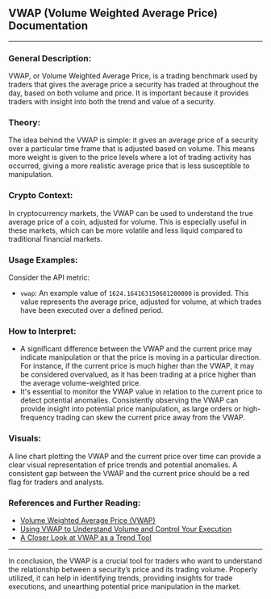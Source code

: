 ## VWAP (Volume Weighted Average Price) Documentation

---

### **General Description:**
VWAP, or Volume Weighted Average Price, is a trading benchmark used by traders that gives the average price a security has traded at throughout the day, based on both volume and price. It is important because it provides traders with insight into both the trend and value of a security.

### **Theory:**
The idea behind the VWAP is simple: it gives an average price of a security over a particular time frame that is adjusted based on volume. This means more weight is given to the price levels where a lot of trading activity has occurred, giving a more realistic average price that is less susceptible to manipulation.

### **Crypto Context:**
In cryptocurrency markets, the VWAP can be used to understand the true average price of a coin, adjusted for volume. This is especially useful in these markets, which can be more volatile and less liquid compared to traditional financial markets.

### **Usage Examples:**
Consider the API metric:

- `vwap`: An example value of `1624.164163150681200000` is provided. This value represents the average price, adjusted for volume, at which trades have been executed over a defined period.

### **How to Interpret:**
- A significant difference between the VWAP and the current price may indicate manipulation or that the price is moving in a particular direction. For instance, if the current price is much higher than the VWAP, it may be considered overvalued, as it has been trading at a price higher than the average volume-weighted price.
- It's essential to monitor the VWAP value in relation to the current price to detect potential anomalies. Consistently observing the VWAP can provide insight into potential price manipulation, as large orders or high-frequency trading can skew the current price away from the VWAP.

### **Visuals:**
A line chart plotting the VWAP and the current price over time can provide a clear visual representation of price trends and potential anomalies. A consistent gap between the VWAP and the current price should be a red flag for traders and analysts.

### **References and Further Reading:**
- [Volume Weighted Average Price (VWAP)](https://www.investopedia.com/terms/v/vwap.asp)
- [Using VWAP to Understand Volume and Control Your Execution](https://www.traderhq.com/using-vwap-understand-volume-control-execution/)
- [A Closer Look at VWAP as a Trend Tool](https://tickertape.tdameritrade.com/trading/vwap-volume-weighted-average-price-trend-17328)

---

In conclusion, the VWAP is a crucial tool for traders who want to understand the relationship between a security’s price and its trading volume. Properly utilized, it can help in identifying trends, providing insights for trade executions, and unearthing potential price manipulation in the market.